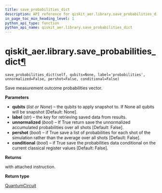 ```yaml
---
title: save_probabilities_dict
description: API reference for qiskit_aer.library.save_probabilities_dict
in_page_toc_min_heading_level: 1
python_api_type: function
python_api_name: qiskit_aer.library.save_probabilities_dict
---
```


# qiskit\_aer.library.save\_probabilities\_dict[¶](#qiskit-aer-library-save-probabilities-dict "Permalink to this headline")

<span id="qiskit_aer.library.save_probabilities_dict" />

`save_probabilities_dict(self, qubits=None, label='probabilities', unnormalized=False, pershot=False, conditional=False)`

Save measurement outcome probabilities vector.

**Parameters**

*   **qubits** (*list or None*) – the qubits to apply snapshot to. If None all qubits will be snapshot \[Default: None].
*   **label** (*str*) – the key for retrieving saved data from results.
*   **unnormalized** (*bool*) – If True return save the unnormalized accumulated probabilities over all shots \[Default: False].
*   **pershot** (*bool*) – if True save a list of probabilities for each shot of the simulation rather than the average over all shots \[Default: False].
*   **conditional** (*bool*) – if True save the probabilities data conditional on the current classical register values \[Default: False].

**Returns**

with attached instruction.

**Return type**

[QuantumCircuit](qiskit.circuit.QuantumCircuit "qiskit.circuit.QuantumCircuit")


